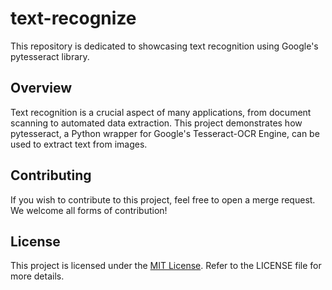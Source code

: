 # text-recognize

This repository is dedicated to showcasing text recognition using Google's pytesseract library.

## Overview

Text recognition is a crucial aspect of many applications, from document scanning to automated data extraction. This project demonstrates how pytesseract, a Python wrapper for Google's Tesseract-OCR Engine, can be used to extract text from images.

## Contributing

If you wish to contribute to this project, feel free to open a merge request. We welcome all forms of contribution!

## License

This project is licensed under the [MIT License](https://gitlab.com/olooeez/text-recognize/-/blob/main/LICENSE). Refer to the LICENSE file for more details.
